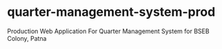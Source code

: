 # quarter-management-system-prod
Production Web Application For Quarter Management System for BSEB Colony, Patna
